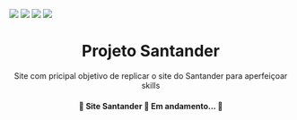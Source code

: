<img src="https://img.shields.io/static/v1?label=Version&message=2.0&color=CC0000&style=for-the-badge&logo=retropie"/> <img src="https://img.shields.io/static/v1?label=HTML&message=Use&color=E34F26&style=for-the-badge&logo=html5"/> <img src="https://img.shields.io/static/v1?label=JavaScript&message=Use&color=ffff00&style=for-the-badge&logo=JavaScript"/>  <img src="https://img.shields.io/static/v1?label=CSS&message=Use&color=1572B6&style=for-the-badge&logo=css3"/> 

<h1 align="center">Projeto Santander</h1>
<p align="center">Site com pricipal objetivo de replicar o site do Santander para aperfeiçoar skills</p>

<h4 align="center"> 
	🚧  Site Santander 🚀 Em andamento... 🚧
</h4>
